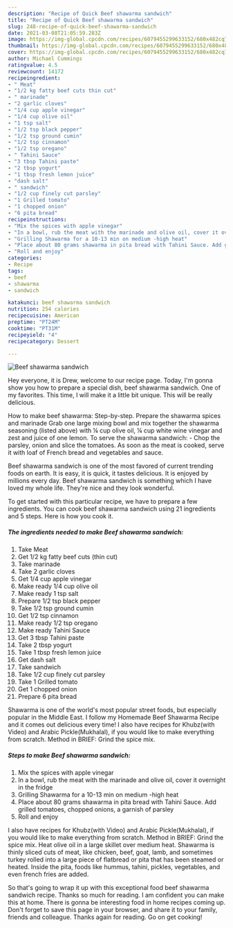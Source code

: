 ```yaml
---
description: "Recipe of Quick Beef shawarma sandwich"
title: "Recipe of Quick Beef shawarma sandwich"
slug: 248-recipe-of-quick-beef-shawarma-sandwich
date: 2021-03-08T21:05:59.283Z
image: https://img-global.cpcdn.com/recipes/6079455299633152/680x482cq70/beef-shawarma-sandwich-recipe-main-photo.jpg
thumbnail: https://img-global.cpcdn.com/recipes/6079455299633152/680x482cq70/beef-shawarma-sandwich-recipe-main-photo.jpg
cover: https://img-global.cpcdn.com/recipes/6079455299633152/680x482cq70/beef-shawarma-sandwich-recipe-main-photo.jpg
author: Michael Cummings
ratingvalue: 4.5
reviewcount: 14172
recipeingredient:
- " Meat"
- "1/2 kg fatty beef cuts thin cut"
- " marinade"
- "2 garlic cloves"
- "1/4 cup apple vinegar"
- "1/4 cup olive oil"
- "1 tsp salt"
- "1/2 tsp black pepper"
- "1/2 tsp ground cumin"
- "1/2 tsp cinnamon"
- "1/2 tsp oregano"
- " Tahini Sauce"
- "3 tbsp Tahini paste"
- "2 tbsp yogurt"
- "1 tbsp fresh lemon juice"
- "dash salt"
- " sandwich"
- "1/2 cup finely cut parsley"
- "1 Grilled tomato"
- "1 chopped onion"
- "6 pita bread"
recipeinstructions:
- "Mix the spices with apple vinegar"
- "In a bowl, rub the meat with the marinade and olive oil, cover it overnight in the fridge"
- "Grilling Shawarma for a 10-13 min on medium -high heat"
- "Place about 80 grams shawarma in pita bread with Tahini Sauce. Add grilled tomatoes, chopped onions, a garnish of parsley"
- "Roll and enjoy"
categories:
- Recipe
tags:
- beef
- shawarma
- sandwich

katakunci: beef shawarma sandwich 
nutrition: 254 calories
recipecuisine: American
preptime: "PT24M"
cooktime: "PT31M"
recipeyield: "4"
recipecategory: Dessert

---
```



![Beef shawarma sandwich](https://img-global.cpcdn.com/recipes/6079455299633152/680x482cq70/beef-shawarma-sandwich-recipe-main-photo.jpg)

Hey everyone, it is Drew, welcome to our recipe page. Today, I'm gonna show you how to prepare a special dish, beef shawarma sandwich. One of my favorites. This time, I will make it a little bit unique. This will be really delicious.

How to make beef shawarma: Step-by-step. Prepare the shawarma spices and marinade Grab one large mixing bowl and mix together the shawarma seasoning (listed above) with ¼ cup olive oil, ¼ cup white wine vinegar and zest and juice of one lemon. To serve the shawarma sandwich: - Chop the parsley, onion and slice the tomatoes. As soon as the meat is cooked, serve it with loaf of French bread and vegetables and sauce.

Beef shawarma sandwich is one of the most favored of current trending foods on earth. It is easy, it is quick, it tastes delicious. It is enjoyed by millions every day. Beef shawarma sandwich is something which I have loved my whole life. They're nice and they look wonderful.


To get started with this particular recipe, we have to prepare a few ingredients. You can cook beef shawarma sandwich using 21 ingredients and 5 steps. Here is how you cook it.

<!--inarticleads1-->

##### The ingredients needed to make Beef shawarma sandwich:

1. Take  Meat
1. Get 1/2 kg fatty beef cuts (thin cut)
1. Take  marinade
1. Take 2 garlic cloves
1. Get 1/4 cup apple vinegar
1. Make ready 1/4 cup olive oil
1. Make ready 1 tsp salt
1. Prepare 1/2 tsp black pepper
1. Take 1/2 tsp ground cumin
1. Get 1/2 tsp cinnamon
1. Make ready 1/2 tsp oregano
1. Make ready  Tahini Sauce
1. Get 3 tbsp Tahini paste
1. Take 2 tbsp yogurt
1. Take 1 tbsp fresh lemon juice
1. Get dash salt
1. Take  sandwich
1. Take 1/2 cup finely cut parsley
1. Take 1 Grilled tomato
1. Get 1 chopped onion
1. Prepare 6 pita bread


Shawarma is one of the world&#39;s most popular street foods, but especially popular in the Middle East. I follow my Homemade Beef Shawarma Recipe and it comes out delicious every time! I also have recipes for Khubz(with Video) and Arabic Pickle(Mukhalal), if you would like to make everything from scratch. Method in BRIEF: Grind the spice mix. 

<!--inarticleads2-->

##### Steps to make Beef shawarma sandwich:

1. Mix the spices with apple vinegar
1. In a bowl, rub the meat with the marinade and olive oil, cover it overnight in the fridge
1. Grilling Shawarma for a 10-13 min on medium -high heat
1. Place about 80 grams shawarma in pita bread with Tahini Sauce. Add grilled tomatoes, chopped onions, a garnish of parsley
1. Roll and enjoy


I also have recipes for Khubz(with Video) and Arabic Pickle(Mukhalal), if you would like to make everything from scratch. Method in BRIEF: Grind the spice mix. Heat olive oil in a large skillet over medium heat. Shawarma is thinly sliced cuts of meat, like chicken, beef, goat, lamb, and sometimes turkey​ rolled into a large piece of flatbread or pita that has been steamed or heated. Inside the pita, foods like hummus, tahini, pickles, vegetables, and even french fries are added. 

So that's going to wrap it up with this exceptional food beef shawarma sandwich recipe. Thanks so much for reading. I am confident you can make this at home. There is gonna be interesting food in home recipes coming up. Don't forget to save this page in your browser, and share it to your family, friends and colleague. Thanks again for reading. Go on get cooking!
